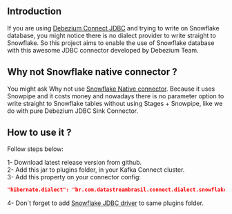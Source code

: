 ## Introduction

If you are using [Debezium Connect JDBC](https://debezium.io/documentation/reference/stable/connectors/jdbc.html) and trying to write on Snowflake database, you 
might notice there is no dialect provider to write straight to Snowflake. So this project aims to enable the use of Snowflake database with this awesome JDBC connector 
developed by Debezium Team.

## Why not Snowflake native connector ?

You might ask Why not use [Snowflake Native connector](https://docs.snowflake.com/en/user-guide/kafka-connector). Because it uses Snowpipe and it costs money and nowadays
there is no parameter option to write straight to Snowflake tables without using Stages + Snowpipe, like we do with pure Debezium JDBC Sink Connector. 

## How to use it ?

Follow steps below:

1- Download latest release version from github.   
2- Add this jar to plugins folder, in your Kafka Connect cluster.   
3- Add this property on your connector config:
```json
"hibernate.dialect": "br.com.datastreambrasil.connect.dialect.snowflake.SnowflakeDialect"
```
4- Don´t forget to add [Snowflake JDBC driver](https://mvnrepository.com/artifact/net.snowflake/snowflake-jdbc) to same plugins folder.